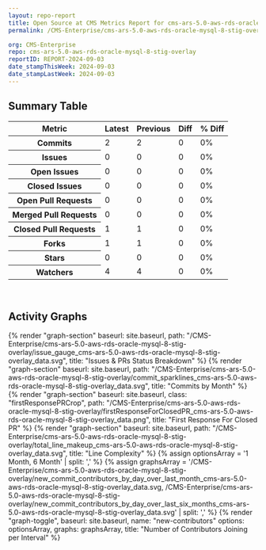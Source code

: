 ```yaml
---
layout: repo-report
title: Open Source at CMS Metrics Report for cms-ars-5.0-aws-rds-oracle-mysql-8-stig-overlay | REPORT-2024-09-03
permalink: /CMS-Enterprise/cms-ars-5.0-aws-rds-oracle-mysql-8-stig-overlay/

org: CMS-Enterprise
repo: cms-ars-5.0-aws-rds-oracle-mysql-8-stig-overlay
reportID: REPORT-2024-09-03
date_stampThisWeek: 2024-09-03
date_stampLastWeek: 2024-09-03
---
```

<div class="summary-table">
  <table class="usa-table usa-table--borderless">
    <h2> Summary Table </h2>
    <thead>
      <tr>
        <th scope="col">Metric</th>
        <th scope="col">Latest</th>
        <th scope="col">Previous</th>
        <th scope="col">Diff</th>
        <th scope="col">% Diff</th>
      </tr>
    </thead>
    <tbody>
      <tr>
        <th scope="row">Commits</th>
        <td>2</td>
        <td>2</td>
        <td style="" >0</td>
        <td style="" >0%</td>
      </tr>
      <tr>
        <th scope="row">Issues</th>
        <td>0</td>
        <td>0</td>
        <td style="" >0</td>
        <td style="" >0%</td>
      </tr>
      <tr>
        <th scope="row">Open Issues</th>
        <td>0</td>
        <td>0</td>
        <td style="" >0</td>
        <td style="" >0%</td>
      </tr>
      <tr>
        <th scope="row">Closed Issues</th>
        <td>0</td>
        <td>0</td>
        <td style="" >0</td>
        <td style="" >0%</td>
      </tr>
      <tr>
        <th scope="row">Open Pull Requests</th>
        <td>0</td>
        <td>0</td>
        <td style="" >0</td>
        <td style="" >0%</td>
      </tr>
      <tr>
        <th scope="row">Merged Pull Requests</th>
        <td>0</td>
        <td>0</td>
        <td style="" >0</td>
        <td style="" >0%</td>
      </tr>
      <tr>
        <th scope="row">Closed Pull Requests</th>
        <td>1</td>
        <td>1</td>
        <td style="" >0</td>
        <td style="" >0%</td>
      </tr>
      <tr>
        <th scope="row">Forks</th>
        <td>1</td>
        <td>1</td>
        <td style="" >0</td>
        <td style="" >0%</td>
      </tr>
      <tr>
        <th scope="row">Stars</th>
        <td>0</td>
        <td>0</td>
        <td style="" >0</td>
        <td style="" >0%</td>
      </tr>
      <tr>
        <th scope="row">Watchers</th>
        <td>4</td>
        <td>4</td>
        <td style="" >0</td>
        <td style="" >0%</td>
      </tr>
    </tbody>
  </table>
</div>
<div class="graph-container">
  <br>
  <h2>Activity Graphs</h2>
  <div class="all-graphs">
    <!--- Issues/PRs Status Breakdown Graph -->
    {% render "graph-section"  baseurl: site.baseurl, path: "/CMS-Enterprise/cms-ars-5.0-aws-rds-oracle-mysql-8-stig-overlay/issue_gauge_cms-ars-5.0-aws-rds-oracle-mysql-8-stig-overlay_data.svg", title: "Issues & PRs Status Breakdown" %}
    <!--- Contributor Activity Line Graph -->
    {% render "graph-section" baseurl: site.baseurl, path: "/CMS-Enterprise/cms-ars-5.0-aws-rds-oracle-mysql-8-stig-overlay/commit_sparklines_cms-ars-5.0-aws-rds-oracle-mysql-8-stig-overlay_data.svg", title: "Commits by Month" %}
    <!--- First Response For Closed PR Scatterplot -->
    {% render "graph-section" baseurl: site.baseurl, class: "firstResponsePRCrop", path: "/CMS-Enterprise/cms-ars-5.0-aws-rds-oracle-mysql-8-stig-overlay/firstResponseForClosedPR_cms-ars-5.0-aws-rds-oracle-mysql-8-stig-overlay_data.png", title: "First Response For Closed PR" %}
    <!--- Line Complexity Graphs -->
    {% render "graph-section" baseurl: site.baseurl, path: "/CMS-Enterprise/cms-ars-5.0-aws-rds-oracle-mysql-8-stig-overlay/total_line_makeup_cms-ars-5.0-aws-rds-oracle-mysql-8-stig-overlay_data.svg", title: "Line Complexity" %}
    <!--- New Commit Contributors by Day over Last Month and Last 6 Months -->
      {% assign optionsArray = '1 Month, 6 Month' | split: ',' %}
      {% assign graphsArray = '/CMS-Enterprise/cms-ars-5.0-aws-rds-oracle-mysql-8-stig-overlay/new_commit_contributors_by_day_over_last_month_cms-ars-5.0-aws-rds-oracle-mysql-8-stig-overlay_data.svg, /CMS-Enterprise/cms-ars-5.0-aws-rds-oracle-mysql-8-stig-overlay/new_commit_contributors_by_day_over_last_six_months_cms-ars-5.0-aws-rds-oracle-mysql-8-stig-overlay_data.svg' | split: ',' %}
      {% render "graph-toggle", baseurl: site.baseurl, name: "new-contributors" options: optionsArray, graphs: graphsArray, title: "Number of Contributors Joining per Interval" %}
</div>